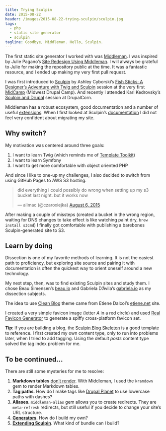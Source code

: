 ```yaml
---
title: Trying Sculpin
date: 2015-08-22
header: /images/2015-08-22-trying-sculpin/sculpin.jpg
tags:
  - php
  - static site generator
  - sculpin
tagline: Goodbye, Middleman. Hello, Sculpin.
---
```


The first static site generator I worked with was [Middleman](http://www.middlemanapp.com).
I was inspired by Julie Pagano’s
[Site Redesign Using Middleman](http://juliepagano.com/blog/2013/11/10/site-redesign-using-middleman/).
I will always be grateful to Julie for making the repository public at the time.
It was a fantastic resource, and I ended up making my very first pull request.

I was first introduced to [Sculpin](http://sculpin.io) by Ashley Cyborski’s
[Fish Sticks: A Designer’s Adventure with Twig and Sculpin](http://2014.midcamp.org/session/fish-sticks-designers-adventure-twig-and-sculpin) session at the very first [MidCamp](http://midcamp.org) (Midwest Drupal Camp).
And recently I attended Karl Kedrovsky’s [Sculpin and Drupal](http://2015.drupalcorn.org/sessions/sculpin-and-drupal)
session at DrupalCorn.

Middleman has a robust ecosystem, good documentation and a number of useful
[extensions](https://directory.middlemanapp.com/#/extensions/all/).
When I first looked at Sculpin’s [documentation](https://sculpin.io/documentation/)
I did not feel very confident about migrating my site.

## Why switch?

My motivation was centered around three goals:

1. I want to learn Twig (which reminds me of [Template Toolkit](http://www.template-toolkit.org/))
1. I want to learn Symfony
1. I want to get more comfortable with object oriented PHP

And since I like to one-up my challenges, I also decided to switch from using
GitHub Pages to AWS S3 hosting.

<blockquote class="twitter-tweet" lang="en">
  <p lang="en" dir="ltr">
    did everything i could possibly do wrong when setting up my s3 bucket last
    night. but it works now</p>&mdash; alimac (@czaroxiejka)
  <a href="https://twitter.com/czaroxiejka/status/629271662270152704">
    August 6, 2015</a></blockquote>
<script async src="//platform.twitter.com/widgets.js" charset="utf-8"></script>

After making a couple of missteps (created a bucket
in the wrong region, waiting for DNS changes to take effect is like watching
paint dry, `brew install s3cmd`) I finally got comfortable with publishing a
barebones Sculpin-generated site to S3.

## Learn by doing

Dissection is one of my favorite methods of learning. It is not the easiest
path to proficiency, but exploring site source and pairing it with documentation
is often the quickest way to orient oneself around a new technology.

My next step, then, was to find existing Sculpin sites and study them.
I chose Beau Simensen’s [beau.io](https://github.com/simensen/beau.io/) and
Gabriela D’Ávila’s [gabriela.io](https://github.com/gabidavila/gabriela.io)
as my dissection subjects.

The idea to use [Clean Blog](http://startbootstrap.com/template-overviews/clean-blog/)
theme came from Etiene Dalcol’s [etiene.net](http://etiene.net) site.

I created a very simple favicon image (letter _A_ in a red circle) and used
[Real Favicon Generator](http://realfavicongenerator.net/) to generate a spiffy
cross-platform favicon set.

**Tip**: If you are building a blog, the [Sculpin Blog Skeleton](https://github.com/sculpin/sculpin-blog-skeleton)
is a good template to reference. I first created my own content type, only to
run into problems later, when I tried to add tagging. Using the default _posts_
content type solved the tag index problem for me.

## To be continued...

There are still some mysteries for me to resolve:

1. **Markdown tables** [don’t render]({{site.url}}/writes/open-source-survival-guide-with-coraline-ada-ehmke/#open-source).
With Middleman, I used the `kramdown` gem to render Markdown tables.
1. **Tag paths**. How do I make tags like [Drupal Planet]({{site.url}}/tag/Drupal%20Planet.xml)
to use lowercase paths with dashes?
1. **Aliases**. `middleman-alias` gem allows you to create redirects. They are `meta-refresh` redirects, but still useful if you decide to change your site’s URL structure.
1. **[Generators](https://sculpin.io/documentation/generators/)**. How do I build my own?
1. **[Extending Sculpin](https://sculpin.io/documentation/extending-sculpin)**. What kind of bundle can I build?
